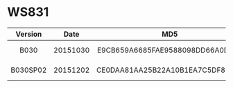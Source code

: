 # WS831

| Version | Date | MD5 | Url |
| :-----: | :--: | :-: | :-: |
| B030 | 20151030 | E9CB659A6685FAE9588098DD66A0D66B | http://emuirom123.dbankcloud.com/WS831V100R001C01B030.zip?rid=1886 |
| B030SP02 | 20151202 | CE0DAA81AA25B22A10B1EA7C5DF8F58A | http://emuirom123.dbankcloud.com/WS831V100R001C01B030SP02.zip?rid=2022 |
